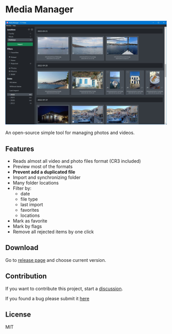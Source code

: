 # Media Manager

![Media Manager screenshot](github/media-manager.jpg)

An open-source simple tool for managing photos and videos.

## Features
* Reads almost all video and photo files format (CR3 included)
* Preview most of the formats
* **Prevent add a duplicated file**
* Import and synchronizing folder
* Many folder locations
* Filter by:
    * date
    * file type
    * last import
    * favorites
    * locations
* Mark as favorite
* Mark by flags
* Remove all rejected items by one click

## Download
Go to [release page](https://github.com/Media-Manager-Soft/media-manager/releases) and choose current version.

## Contribution
If you want to contribute this project, start a 
[discussion](https://github.com/Media-Manager-Soft/media-manager/discussions).

If you found a bug please submit it [here](https://github.com/Media-Manager-Soft/media-manager/issues/new)

## License
MIT
